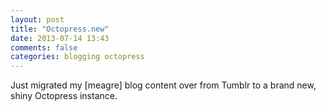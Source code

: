 ```yaml
---
layout: post
title: "Octopress.new"
date: 2013-07-14 13:43
comments: false
categories: blogging octopress
---
```

Just migrated my [meagre] blog content over from Tumblr to a brand new, shiny Octopress instance.
